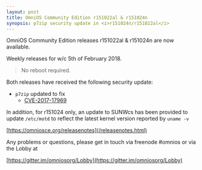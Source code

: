 ```yaml
---
layout: post
title: OmniOS Community Edition r151022al & r151024n
synopsis: p7zip security update in <i>r151024n/r151022al</i>
---
```


OmniOS Community Edition releases r151022al & r151024n are now available.

Weekly releases for w/c 5th of February 2018.
> No reboot required.

Both releases have received the following security update:

* `p7zip` updated to fix
  * [CVE-2017-17969](https://cve.mitre.org/cgi-bin/cvename.cgi?name=2017-17969)

In addition, for r151024 only, an update to SUNWcs has been provided to update
`/etc/motd` to reflect the latest kernel version reported by `uname -v`

[https://omniosce.org/releasenotes](/releasenotes.html)

Any problems or questions, please get in touch via freenode #omnios or
via the Lobby at

[https://gitter.im/omniosorg/Lobby](https://gitter.im/omniosorg/Lobby)

